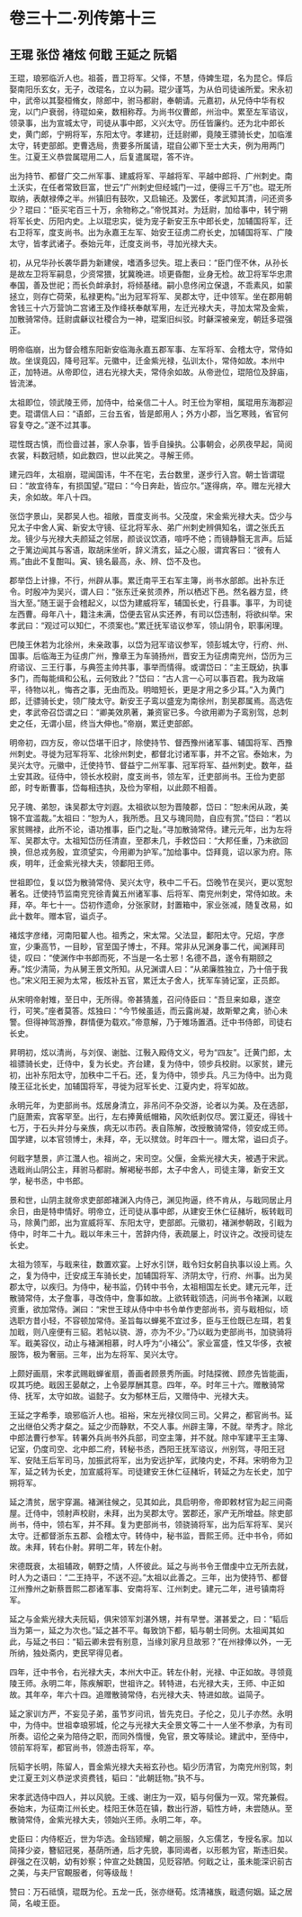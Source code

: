 # 卷三十二·列传第十三

## 王琨 张岱 褚炫 何戢 王延之 阮韬

王琨，琅邪临沂人也。祖荟，晋卫将军。父怿，不慧，侍婢生琨，名为昆仑。怿后娶南阳乐玄女，无子，改琨名，立以为嗣。琨少谨笃，为从伯司徒谧所爱。宋永初中，武帝以其娶桓脩女，除郎中，驸马都尉，奉朝请。元嘉初，从兄侍中华有权宠，以门户衰弱，待琨如亲，数相称荐。为尚书仪曹郎，州治中。累至左军谘议，领录事，出为宣城太守，司徒从事中郎，义兴太守。历任皆廉约。还为北中郎长史，黄门郎，宁朔将军，东阳太守。孝建初，迁廷尉卿，竟陵王骠骑长史，加临淮太守，转吏部郎。吏曹选局，贵要多所属请，琨自公卿下至士大夫，例为用两门生。江夏王义恭尝属琨用二人，后复遣属琨，答不许。

出为持节、都督广交二州军事、建威将军、平越将军、平越中郎将、广州刺史。南土沃实，在任者常致巨富，世云“广州刺史但经城门一过，便得三千万”也。琨无所取纳，表献禄俸之半。州镇旧有鼓吹，又启输还。及罢任，孝武知其清，问还资多少？琨曰：“臣买宅百三十万，余物称之。”帝悦其对。为廷尉，加给事中，转宁朔将军长史、历阳内史。上以琨忠实，徙为宠子新安王东中郎长史，加辅国将军，迁右卫将军，度支尚书。出为永嘉王左军、始安王征虏二府长史，加辅国将军、广陵太守，皆孝武诸子。泰始元年，迁度支尚书，寻加光禄大夫。

初，从兄华孙长袭华爵为新建侯，嗜酒多愆失。琨上表曰：“臣门侄不休，从孙长是故左卫将军嗣息，少资常猥，犹冀晚进。顷更昏酣，业身无检。故卫将军华忠肃奉国，善及世祀；而长负衅承封，将倾基绪。嗣小息佟闲立保退，不乖素风，如蒙拯立，则存亡荷荣，私禄更构。”出为冠军将军、吴郡太守，迁中领军。坐在郡用朝舍钱三十六万营饷二宫诸王及作绛袄奉献军用，左迁光禄大夫，寻加太常及金紫，加散骑常侍。廷尉虞龢议社稷合为一神，琨案旧纠驳。时龢深被亲宠，朝廷多琨强正。

明帝临崩，出为督会稽东阳新安临海永嘉五郡军事、左军将军、会稽太守，常侍如故。坐误竟囚，降号冠军。元徽中，迁金紫光禄，弘训太仆，常侍如故。本州中正，加特进。从帝即位，进右光禄大夫，常侍余如故。从帝逊位，琨陪位及辞庙，皆流涕。

太祖即位，领武陵王师，加侍中，给亲信二十人。时王俭为宰相，属琨用东海郡迎吏。琨谓信人曰：“语郎，三台五省，皆是郎用人；外方小郡，当乞寒贱，省官何容复夺之。”遂不过其事。

琨性既古慎，而俭啬过甚，家人杂事，皆手自操执。公事朝会，必夙夜早起，简阅衣裳，料数冠帻，如此数四，世以此笑之。寻解王师。

建元四年，太祖崩，琨闻国讳，牛不在宅，去台数里，遂步行入宫。朝士皆谓琨曰：“故宜待车，有损国望。”琨曰：“今日奔赴，皆应尔。”遂得病，卒。赠左光禄大夫，余如故。年八十四。

张岱字景山，吴郡吴人也。祖敞，晋度支尚书。父茂度，宋金紫光禄大夫。岱少与兄太子中舍人寅、新安太守镜、征北将军永、弟广州刺史辨俱知名，谓之张氏五龙。镜少与光禄大夫颜延之邻居，颜谈议饮酒，喧呼不绝；而镜静翳无言声。后延之于篱边闻其与客语，取胡床坐听，辞义清玄，延之心服，谓宾客曰：“彼有人焉。”由此不复酣叫。寅、镜名最高，永、辨、岱不及也。

郡举岱上计掾，不行，州辟从事。累迁南平王右军主簿，尚书水部郎。出补东迁令。时殷冲为吴兴，谓人曰：“张东迁亲贫须养，所以栖迟下邑。然名器方显，终当大至。”随王诞于会稽起义，以岱为建威将军，辅国长史，行县事。事平，为司徒左西曹。母年八十，籍注未满，岱便去官从实还养，有司以岱违制，将欲纠举。宋孝武曰：“观过可以知仁，不须案也。”累迁抚军谘议参军，领山阴令，职事闲理。

巴陵王休若为北徐州，未亲政事，以岱为冠军谘议参军，领彭城太守，行府、州、国事。后临海王为征虏广州，豫章王为车骑扬州，晋安王为征虏南兖州，岱历为三府谘议、三王行事，与典签主帅共事，事举而情得。或谓岱曰：“主王既幼，执事多门，而每能缉和公私，云何致此？”岱曰：“古人言一心可以事百君。我为政端平，待物以礼，悔吝之事，无由而及。明暗短长，更是才用之多少耳。”入为黄门郎，迁骠骑长史，领广陵太守。新安王子鸾以盛宠为南徐州，割吴郡属焉。高选佐史，孝武帝召岱谓之曰：“卿美效夙著，兼资宦已多。今欲用卿为子鸾别驾，总刺史之任，无谓小屈，终当大伸也。”帝崩，累迁吏部郎。

明帝初，四方反，帝以岱堪干旧才，除使持节、督西豫州诸军事、辅国将军、西豫州刺史。寻徙为冠军将军、北徐州刺史，都督北讨诸军事，并不之官。泰始末，为吴兴太守。元徽中，迁使持节、督益宁二州军事、冠军将军、益州刺史。数年，益土安其政。征侍中，领长水校尉，度支尚书，领左军，迁吏部尚书。王俭为吏部郎，时专断曹事，岱每相违执，及俭为宰相，以此颇不相善。

兄子瑰、弟恕，诛吴郡太守刘遐。太祖欲以恕为晋陵郡，岱曰：“恕未闲从政，美锦不宜滥裁。”太祖曰：“恕为人，我所悉。且又与瑰同勋，自应有赏。”岱曰：“若以家贫赐禄，此所不论，语功推事，臣门之耻。”寻加散骑常侍。建元元年，出为左将军、吴郡太守。太祖知岱历任清直，至郡未几，手敕岱曰：“大邦任重，乃未欲回换，但总戎务殷，宜须望实，今用卿为护军。”加给事中。岱拜竟，诏以家为府。陈疾，明年，迁金紫光禄大夫，领鄱阳王师。

世祖即位，复以岱为散骑常侍、吴兴太守，秩中二千石。岱晚节在吴兴，更以宽恕著名。迁使持节监南兖兖徐青冀五州诸军事、后将军、南兖州刺史，常侍如故。未拜，卒。年七十一。岱初作遗命，分张家财，封置箱中，家业张减，随复改易，如此十数年。赠本官，谥贞子。

褚炫字彦绪，河南阳翟人也。祖秀之，宋太常。父法显，鄱阳太守。兄炤，字彦宣，少秉高节，一目眇，官至国子博士，不拜。常非从兄渊身事二代，闻渊拜司徒，叹曰：“使渊作中书郎而死，不当是一名士邪！名德不昌，遂令有期颐之寿。”炫少清简，为从舅王景文所知。从兄渊谓人曰：“从弟廉胜独立，乃十倍于我也。”宋义阳王昶为太常，板炫补五官，累迁太子舍人，抚军车骑记室，正员郎。

从宋明帝射雉，至日中，无所得。帝甚猜羞，召问侍臣曰：“吾旦来如皋，遂空行，可笑。”座者莫答。炫独曰：“今节候虽适，而云露尚凝，故斯翚之禽，骄心未警。但得神驾游豫，群情便为载欢。”帝意解，乃于雉场置酒。迁中书侍郎，司徒右长史。

昇明初，炫以清尚，与刘俣、谢朏、江斅入殿侍文义，号为“四友”。迁黄门郎，太祖骠骑长史，迁侍中，复为长史。齐台建，复为侍中，领步兵校尉。以家贫，建元初，出补东阳太守，加秩中二千石。还，复为侍中，领步兵。凡三为侍中。出为竟陵王征北长史，加辅国将军，寻徙为冠军长史、江夏内史，将军如故。

永明元年，为吏部尚书。炫居身清立，非吊问不杂交游，论者以为美。及在选部，门庭萧索，宾客罕至。出行，左右捧黄纸帽箱，风吹纸剥仅尽。罢江夏还，得钱十七万，于石头并分与亲族，病无以市药。表自陈解，改授散骑常侍，领安成王师。国学建，以本官领博士，未拜，卒，无以殡敛。时年四十一。赠太常，谥曰贞子。

何戢字慧景，庐江灊人也。祖尚之，宋司空。父偃，金紫光禄大夫，被遇于宋武。选戢尚山阴公主，拜驸马都尉。解褐秘书郎，太子中舍人，司徒主簿，新安王文学，秘书丞，中书郎。

景和世，山阴主就帝求吏部郎褚渊入内侍己，渊见拘逼，终不肯从，与戢同居止月余日，由是特申情好。明帝立，迁司徒从事中郎，从建安王休仁征赭圻，板转戢司马，除黄门郎，出为宣威将军、东阳太守，吏部郎。元徽初，褚渊参朝政，引戢为侍中，时年二十九。戢以年未三十，苦辞内侍，表疏屡上，时议许之。改授司徒左长史。

太祖为领军，与戢来往，数置欢宴。上好水引饼，戢令妇女躬自执事以设上焉。久之，复为侍中，迁安成王车骑长史，加辅国将军、济阴太守，行府、州事。出为吴郡太守，以疾归。为侍中，秘书监，仍转中书令，太祖相国左长史。建元元年，迁散骑常侍，太子詹事，寻改侍中，詹事如故。上欲转戢领选，问尚书令褚渊，以戢资重，欲加常侍。渊曰：“宋世王球从侍中中书令单作吏部尚书，资与戢相似，顷选职方昔小轻，不容顿加常侍。圣旨每以蝉冕不宜过多，臣与王俭既已左珥，若复加戢，则八座便有三貂。若帖以骁、游，亦为不少。”乃以戢为吏部尚书，加骁骑将军。戢美容仪，动止与褚渊相慕，时人呼为“小褚公”。家业富盛，性又华侈，衣被服饰，极为奢丽。三年，出为左将军、吴兴太守。

上颇好画扇，宋孝武赐戢蝉雀扇，善画者顾景秀所画。时陆探微、顾彦先皆能画，叹其巧绝。戢因王晏献之，上令晏厚酬其意。四年，卒。时年三十六。赠散骑常侍、抚军，太守如故。谥懿子。女为郁林王后，又赠侍中、光禄大夫。

王延之字希季，琅邪临沂人也。祖裕，宋左光禄仪同三司。父昇之，都官尚书。延之出继伯父秀才粲之。延之少而静默，不交人事。州辟主簿，不就。举秀才。除北中郎法曹行参军。转署外兵尚书外兵部，司空主簿，并不就。除中军建平王主簿、记室，仍度司空、北中郎二府，转秘书丞，西阳王抚军谘议，州别驾，寻阳王冠军、安陆王后军司马，加振武将军，出为安远护军，武陵内史，不拜。宋明帝为卫军，延之转为长史，加宣威将军。司徒建安王休仁征赭圻，转延之为左长史，加宁朔将军。

延之清贫，居宇穿漏。褚渊往候之，见其如此，具启明帝，帝即敕材官为起三间斋屋。迁侍中，领射声校尉，未拜，出为吴郡太守。罢郡还，家产无所增益。除吏部尚书，侍中，领右军，并不拜。复为吏部尚书，领骁骑将军，出为后军将军、吴兴太守。迁都督浙东五郡、会稽太守。转侍中，秘书监，晋熙王师。迁中书令，师如故。未拜，转右仆射。昇明二年，转左仆射。

宋德既衰，太祖辅政，朝野之情，人怀彼此。延之与尚书令王僧虔中立无所去就，时人为之语曰：“二王持平，不送不迎。”太祖以此善之。三年，出为使持节、都督江州豫州之新蔡晋熙二郡诸军事、安南将军、江州刺史。建元二年，进号镇南将军。

延之与金紫光禄大夫阮韬，俱宋领军刘湛外甥，并有早誉。湛甚爱之，曰：“韬后当为第一，延之为次也。”延之甚不平。每致饷下都，韬与朝士同例。太祖闻其如此，与延之书曰：“韬云卿未尝有别意，当缘刘家月旦故邪？”在州禄俸以外，一无所纳，独处斋内，吏民罕得见者。

四年，迁中书令，右光禄大夫，本州大中正。转左仆射，光禄、中正如故。寻领竟陵王师。永明二年，陈疾解职，世祖许之。转特进，右光禄大夫，王师、中正如故。其年卒，年六十四。追赠散骑常侍，右光禄大夫、特进如故。谥简子。

延之家训方严，不妄见子弟，虽节岁问讯，皆先克日。子伦之，见儿子亦然。永明中，为侍中。世祖幸琅邪城，伦之与光禄大夫全景文等二十一人坐不参承，为有司所奏。诏伦之亲为陪侍之职，而同外惰慢，免官，景文等赎论。建武中，至侍中，领前军将军，都官尚书，领游击将军，卒。

阮韬字长明，陈留人，晋金紫光禄大夫裕玄孙也。韬少历清官，为南兖州别驾，刺史江夏王刘义恭逆求资费钱，韬曰：“此朝廷物。”执不与。

宋孝武选侍中四人，并以风貌。王彧、谢庄为一双，韬与何偃为一双。常充兼假。泰始末，为征南江州长史。桂阳王休范在镇，数出行游，韬性方峙，未尝随从。至散骑常侍，金紫光禄大夫，领始兴王师。永明二年，卒。

史臣曰：内侍枢近，世为华选。金珰颎耀，朝之丽服，久忘儒艺，专授名家。加以简择少姿，簪貂冠冕，基荫所通，后才先貌，事同谒者，以形骸为官，斯违旧矣。辟强之在汉朝，幼有妙察；仲宣之处魏国，见贬容陋。何戢之让，虽未能深识前古之美，与夫尸官靦服者，何等级哉！

赞曰：万石祗慎，琨既为伦。五龙一氏，张亦继荀。炫清褚族，戢遗何姻。延之居简，名峻王臣。

